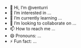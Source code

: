 - 👋 Hi, I’m @venturri
- 👀 I’m interested in ...
- 🌱 I’m currently learning ...
- 💞️ I’m looking to collaborate on ...
- 📫 How to reach me ...
- 😄 Pronouns: ...
- ⚡ Fun fact: ...

<!--
venturri/venturri is a ✨ special ✨ repository because its `README.md` (this file) appears on your GitHub profile.
You can click the Preview link to take a look at your changes.
--->

